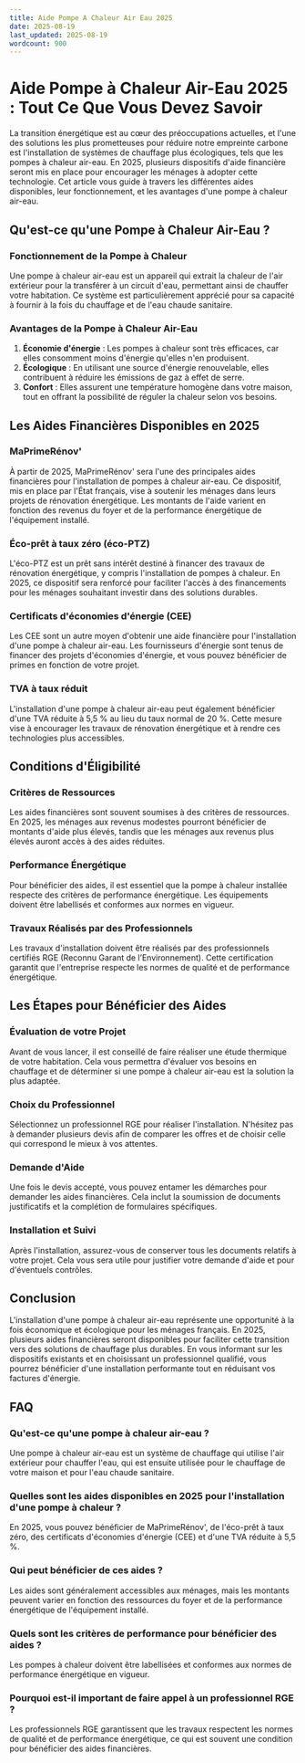 ```yaml
---
title: Aide Pompe A Chaleur Air Eau 2025
date: 2025-08-19
last_updated: 2025-08-19
wordcount: 900
---
```


# Aide Pompe à Chaleur Air-Eau 2025 : Tout Ce Que Vous Devez Savoir

La transition énergétique est au cœur des préoccupations actuelles, et l'une des solutions les plus prometteuses pour réduire notre empreinte carbone est l'installation de systèmes de chauffage plus écologiques, tels que les pompes à chaleur air-eau. En 2025, plusieurs dispositifs d'aide financière seront mis en place pour encourager les ménages à adopter cette technologie. Cet article vous guide à travers les différentes aides disponibles, leur fonctionnement, et les avantages d'une pompe à chaleur air-eau.

## Qu'est-ce qu'une Pompe à Chaleur Air-Eau ?

### Fonctionnement de la Pompe à Chaleur

Une pompe à chaleur air-eau est un appareil qui extrait la chaleur de l'air extérieur pour la transférer à un circuit d'eau, permettant ainsi de chauffer votre habitation. Ce système est particulièrement apprécié pour sa capacité à fournir à la fois du chauffage et de l'eau chaude sanitaire. 

### Avantages de la Pompe à Chaleur Air-Eau

1. **Économie d'énergie** : Les pompes à chaleur sont très efficaces, car elles consomment moins d'énergie qu'elles n'en produisent.
2. **Écologique** : En utilisant une source d'énergie renouvelable, elles contribuent à réduire les émissions de gaz à effet de serre.
3. **Confort** : Elles assurent une température homogène dans votre maison, tout en offrant la possibilité de réguler la chaleur selon vos besoins.

## Les Aides Financières Disponibles en 2025

### MaPrimeRénov'

À partir de 2025, MaPrimeRénov' sera l'une des principales aides financières pour l'installation de pompes à chaleur air-eau. Ce dispositif, mis en place par l'État français, vise à soutenir les ménages dans leurs projets de rénovation énergétique. Les montants de l'aide varient en fonction des revenus du foyer et de la performance énergétique de l'équipement installé.

### Éco-prêt à taux zéro (éco-PTZ)

L'éco-PTZ est un prêt sans intérêt destiné à financer des travaux de rénovation énergétique, y compris l'installation de pompes à chaleur. En 2025, ce dispositif sera renforcé pour faciliter l'accès à des financements pour les ménages souhaitant investir dans des solutions durables.

### Certificats d'économies d'énergie (CEE)

Les CEE sont un autre moyen d'obtenir une aide financière pour l'installation d'une pompe à chaleur air-eau. Les fournisseurs d'énergie sont tenus de financer des projets d'économies d'énergie, et vous pouvez bénéficier de primes en fonction de votre projet.

### TVA à taux réduit

L'installation d'une pompe à chaleur air-eau peut également bénéficier d'une TVA réduite à 5,5 % au lieu du taux normal de 20 %. Cette mesure vise à encourager les travaux de rénovation énergétique et à rendre ces technologies plus accessibles.

## Conditions d'Éligibilité

### Critères de Ressources

Les aides financières sont souvent soumises à des critères de ressources. En 2025, les ménages aux revenus modestes pourront bénéficier de montants d'aide plus élevés, tandis que les ménages aux revenus plus élevés auront accès à des aides réduites.

### Performance Énergétique

Pour bénéficier des aides, il est essentiel que la pompe à chaleur installée respecte des critères de performance énergétique. Les équipements doivent être labellisés et conformes aux normes en vigueur.

### Travaux Réalisés par des Professionnels

Les travaux d'installation doivent être réalisés par des professionnels certifiés RGE (Reconnu Garant de l’Environnement). Cette certification garantit que l'entreprise respecte les normes de qualité et de performance énergétique.

## Les Étapes pour Bénéficier des Aides

### Évaluation de votre Projet

Avant de vous lancer, il est conseillé de faire réaliser une étude thermique de votre habitation. Cela vous permettra d'évaluer vos besoins en chauffage et de déterminer si une pompe à chaleur air-eau est la solution la plus adaptée.

### Choix du Professionnel

Sélectionnez un professionnel RGE pour réaliser l'installation. N'hésitez pas à demander plusieurs devis afin de comparer les offres et de choisir celle qui correspond le mieux à vos attentes.

### Demande d'Aide

Une fois le devis accepté, vous pouvez entamer les démarches pour demander les aides financières. Cela inclut la soumission de documents justificatifs et la complétion de formulaires spécifiques.

### Installation et Suivi

Après l'installation, assurez-vous de conserver tous les documents relatifs à votre projet. Cela vous sera utile pour justifier votre demande d'aide et pour d'éventuels contrôles.

## Conclusion

L'installation d'une pompe à chaleur air-eau représente une opportunité à la fois économique et écologique pour les ménages français. En 2025, plusieurs aides financières seront disponibles pour faciliter cette transition vers des solutions de chauffage plus durables. En vous informant sur les dispositifs existants et en choisissant un professionnel qualifié, vous pourrez bénéficier d'une installation performante tout en réduisant vos factures d'énergie.

## FAQ

### Qu'est-ce qu'une pompe à chaleur air-eau ?

Une pompe à chaleur air-eau est un système de chauffage qui utilise l'air extérieur pour chauffer l'eau, qui est ensuite utilisée pour le chauffage de votre maison et pour l'eau chaude sanitaire.

### Quelles sont les aides disponibles en 2025 pour l'installation d'une pompe à chaleur ?

En 2025, vous pouvez bénéficier de MaPrimeRénov', de l'éco-prêt à taux zéro, des certificats d'économies d'énergie (CEE) et d'une TVA réduite à 5,5 %.

### Qui peut bénéficier de ces aides ?

Les aides sont généralement accessibles aux ménages, mais les montants peuvent varier en fonction des ressources du foyer et de la performance énergétique de l'équipement installé.

### Quels sont les critères de performance pour bénéficier des aides ?

Les pompes à chaleur doivent être labellisées et conformes aux normes de performance énergétique en vigueur.

### Pourquoi est-il important de faire appel à un professionnel RGE ?

Les professionnels RGE garantissent que les travaux respectent les normes de qualité et de performance énergétique, ce qui est souvent une condition pour bénéficier des aides financières.